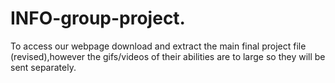 # INFO-group-project.
To access our webpage download and extract the main final project file (revised),however the gifs/videos of their abilities are to large so they will be sent separately.

